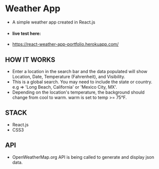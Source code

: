 # Weather App
- A simple weather app created in React.js
- #### live test here:
- https://react-weather-app-portfolio.herokuapp.com/

## HOW IT WORKS
- Enter a location in the search bar and the data populated will show Location, Date, Temperature (Fahrenheit), and Visibility.
- This is a global search. You may need to include the state or country. e.g => 'Long Beach, California' or 'Mexico City, MX'.
- Depending on the location's temperature, the background should change from cool to warm. warm is set to temp >= 75°F.

## STACK
- React.js
- CSS3

## API
- OpenWeatherMap.org API is being called to generate and display json data.
